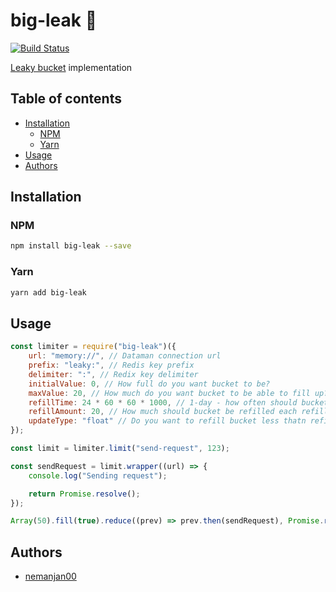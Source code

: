 # big-leak 🌊

[![Build Status](https://travis-ci.org/nemanjan00/big-leak.svg?branch=master)](https://travis-ci.org/nemanjan00/big-leak)

[Leaky bucket](https://en.wikipedia.org/wiki/Leaky_bucket) implementation

## Table of contents

<!-- vim-markdown-toc GFM -->

* [Installation](#installation)
	* [NPM](#npm)
	* [Yarn](#yarn)
* [Usage](#usage)
* [Authors](#authors)

<!-- vim-markdown-toc -->

## Installation

### NPM

```bash
npm install big-leak --save
```

### Yarn

```bash
yarn add big-leak
```

## Usage

```javascript
const limiter = require("big-leak")({
	url: "memory://", // Dataman connection url
	prefix: "leaky:", // Redis key prefix
	delimiter: ":", // Redix key delimiter
	initialValue: 0, // How full do you want bucket to be?
	maxValue: 20, // How much do you want bucket to be able to fill up?
	refillTime: 24 * 60 * 60 * 1000, // 1-day - how often should bucket be filled up
	refillAmount: 20, // How much should bucket be refilled each refill time
	updateType: "float" // Do you want to refill bucket less thatn refillAmount?
});

const limit = limiter.limit("send-request", 123);

const sendRequest = limit.wrapper((url) => {
	console.log("Sending request");

	return Promise.resolve();
});

Array(50).fill(true).reduce((prev) => prev.then(sendRequest), Promise.resolve());
```

## Authors

* [nemanjan00](https://github.com/nemanjan00)
